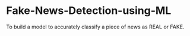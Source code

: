 # Fake-News-Detection-using-ML
To build a model to accurately classify a piece of news as REAL or FAKE.
